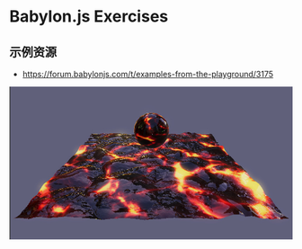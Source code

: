 # Babylon.js Exercises

## 示例资源

- https://forum.babylonjs.com/t/examples-from-the-playground/3175

<a href="https://www.babylonjs-playground.com/#B6M2DD#4">
<img src="Screenshots/2023-08-07_093102.jpg">
</a>


